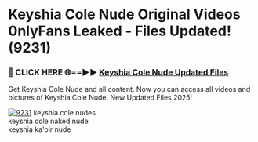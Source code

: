 # Keyshia Cole Nude Original Videos 0nlyFans Leaked - Files Updated! (9231)

<h3>🔴 CLICK HERE 🌐==►► <a href="https://tinyurl.com/yrmya6cz" rel="nofollow">Keyshia Cole Nude Updated Files</a></h3>

Get Keyshia Cole Nude and all content. Now you can access all videos and pictures of Keyshia Cole Nude. New Updated Files 2025!

[![9231](https://i.imgur.com/FMdXYCs.gif)](https://tinyurl.com/yrmya6cz)
keyshia cole nudes<br>
keyshia cole naked nude<br>
keyshia ka'oir nude